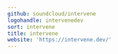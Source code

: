```yaml
---
github: soundcloud/intervene
logohandle: intervenedev
sort: intervene
title: intervene
website: 'https://intervene.dev/'
---
```

